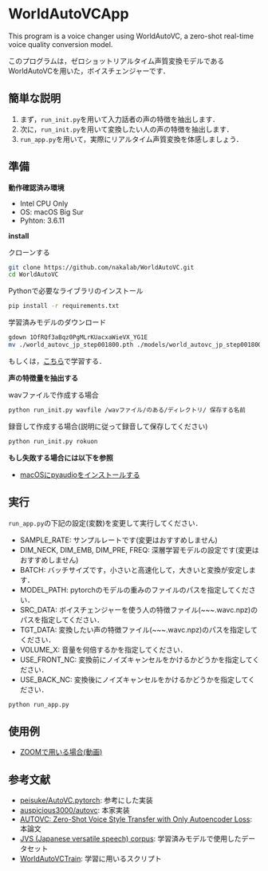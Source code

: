 # WorldAutoVCApp

This program is a voice changer using WorldAutoVC, a zero-shot real-time voice quality conversion model.

このプログラムは，ゼロショットリアルタイム声質変換モデルであるWorldAutoVCを用いた，ボイスチェンジャーです．

## 簡単な説明
1. まず，`run_init.py`を用いて入力話者の声の特徴を抽出します．
2. 次に，`run_init.py`を用いて変換したい人の声の特徴を抽出します．
3. `run_app.py`を用いて，実際にリアルタイム声質変換を体感しましょう．

## 準備

**動作確認済み環境**
- Intel CPU Only
- OS: macOS Big Sur
- Pyhton: 3.6.11

**install**

クローンする
```bash
git clone https://github.com/nakalab/WorldAutoVC.git
cd WorldAutoVC
```

Pythonで必要なライブラリのインストール
```bash
pip install -r requirements.txt
```

学習済みモデルのダウンロード

```bash
gdown 1OfRQf3aBqz0PgMLrKUacxaWieVX_YG1E
mv ./world_autovc_jp_step001800.pth ./models/world_autovc_jp_step001800.pth
```
もしくは，[こちら](https://github.com/SuzukiDaishi/WorldAutoVCTrain)で学習する．

**声の特徴量を抽出する**

wavファイルで作成する場合
```bash
python run_init.py wavfile /wavファイル/のある/ディレクトリ/ 保存する名前
```

録音して作成する場合(説明に従って録音して保存してください)
```bash
python run_init.py rokuon
```

**もし失敗する場合には以下を参照**
- [macOSにpyaudioをインストールする](https://qiita.com/mayfair/items/abb59ebf503cc294a581)

## 実行
  
`run_app.py`の下記の設定(変数)を変更して実行してください．  

- SAMPLE_RATE: サンプルレートです(変更はおすすめしません)
- DIM_NECK, DIM_EMB, DIM_PRE, FREQ: 深層学習モデルの設定です(変更はおすすめしません)
- BATCH: バッチサイズです，小さいと高速化して，大きいと変換が安定します．
- MODEL_PATH: pytorchのモデルの重みのファイルのパスを指定してください．
- SRC_DATA: ボイスチェンジャーを使う人の特徴ファイル(~~~.wavc.npz)のパスを指定してください．
- TGT_DATA: 変換したい声の特徴ファイル(~~~.wavc.npz)のパスを指定してください．
- VOLUME_X: 音量を何倍するかを指定してください．
- USE_FRONT_NC: 変換前にノイズキャンセルをかけるかどうかを指定してください．
- USE_BACK_NC: 変換後にノイズキャンセルをかけるかどうかを指定してください．

```bash
python run_app.py
```

## 使用例
- [ZOOMで用いる場合(動画)](https://www.youtube.com/watch?v=S47uXC1JCVc)

## 参考文献
- [peisuke/AutoVC.pytorch](https://github.com/peisuke/AutoVC.pytorch): 参考にした実装
- [auspicious3000/autovc](https://github.com/auspicious3000/autovc): 本家実装
- [AUTOVC: Zero-Shot Voice Style Transfer with Only Autoencoder Loss](https://arxiv.org/abs/1905.05879): 本論文
- [JVS (Japanese versatile speech) corpus](https://sites.google.com/site/shinnosuketakamichi/research-topics/jvs_corpus): 学習済みモデルで使用したデータセット
- [WorldAutoVCTrain](https://github.com/SuzukiDaishi/WorldAutoVCTrain): 学習に用いるスクリプト